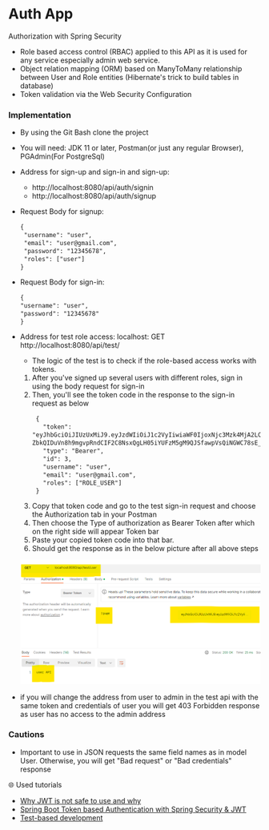 # Auth App
Authorization with Spring Security
- Role based access control (RBAC) applied to this API as it is used for any service especially admin web service.
- Object relation mapping (ORM) based on ManyToMany relationship between User and Role entities (Hibernate's trick to build tables in database)
- Token validation via the Web Security Configuration

### Implementation
 - By using the Git Bash clone the project
 - You will need: JDK 11 or later, Postman(or just any regular Browser), PGAdmin(For PostgreSql)
 
 - Address for sign-up and sign-in and sign-up:
   - http://localhost:8080/api/auth/signin
   - http://localhost:8080/api/auth/signup
 - Request Body for signup:
   ```
   { 
    "username": "user",
    "email": "user@gmail.com",
    "password": "12345678",   
    "roles": ["user"]
   }
   ```
 - Request Body for sign-in:
   ```
   {
   "username": "user",
   "password": "12345678"
   } 
   ```
 - Address for test role access:
   localhost: GET http://localhost:8080/api/test/
   
   - The logic of the test is to check if the role-based access works with tokens.

   1. After you've signed up several users with different roles, sign in using the body request for sign-in
   2. Then, you'll see the token code in the response to the sign-in request as below
      ```
       {
         "token": "eyJhbGciOiJIUzUxMiJ9.eyJzdWIiOiJ1c2VyIiwiaWF0IjoxNjc3Mzk4MjA2LCJleHAiOjE2Nzc0ODQ2MDZ9.Xx_-ZbkQIDuVn8h9mgvpRndCIF2C8NsxQgLH05iYUFzM5gM9QJSfawpVsQiNGWC78sE_CwlUpFnzSeEYQVXxGQ",
         "type": "Bearer",
         "id": 3,
         "username": "user",
         "email": "user@gmail.com",
         "roles": ["ROLE_USER"]
       }
      ```
   3. Copy that token code and go to the test sign-in request and choose the Authorization tab in your Postman
   4. Then choose the Type of authorization as Bearer Token after which on the right side will appear Token bar
   5. Paste your copied token code into that bar. 
   6. Should get the response as in the below picture after all above steps
   
   ![img_1.png](img_1.png)
  - if you will change the address from user to admin in the test api with the same token and credentials of user 
    you will get 403 Forbidden response as user has no access to the admin address 
       
### Cautions
 - Important to use in JSON requests the same field names as in model User. Otherwise, you will get "Bad request" or "Bad credentials" response

:globe_with_meridians: Used tutorials
- [Why JWT is not safe to use and why](https://betterprogramming.pub/stop-using-json-web-tokens-for-authentication-use-stateful-sessions-instead-c0a803931a5d)
- [Spring Boot Token based Authentication with Spring Security & JWT](https://www.bezkoder.com/spring-boot-jwt-authentication/)
- [Test-based development](https://medium.com/@kumarprabhashanand/tdd-simple-rest-api-with-test-driven-development-using-java-spring-boot-and-junit-40a34dec1999)
